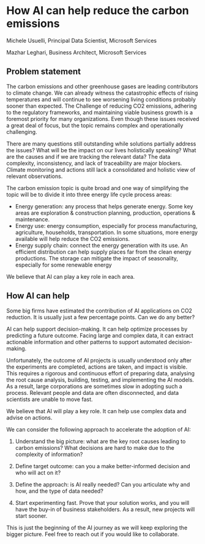 
# How AI can help reduce the carbon emissions

Michele Usuelli, Principal Data Scientist, Microsoft Services

Mazhar Leghari, Business Architect, Microsoft Services

## Problem statement

The carbon emissions and other greenhouse gases are leading contributors to climate change. We can already witness the catastrophic effects of rising temperatures and will continue to see worsening living conditions probably sooner than expected. The Challenge of reducing CO2 emissions, adhering to the regulatory frameworks, and maintaining viable business growth is a foremost priority for many organizations. Even though these issues received a great deal of focus, but the topic remains complex and operationally challenging. 

There are many questions still outstanding while solutions partially address the issues? What will be the impact on our lives holistically speaking? What are the causes and if we are tracking the relevant data? The data complexity, inconsistency, and lack of traceability are major blockers. Climate monitoring and actions still lack a consolidated and holistic view of relevant observations.

The carbon emission topic is quite broad and one way of simplifying the topic will be to divide it into three energy life cycle process areas:

- Energy generation: any process that helps generate energy. Some key areas are exploration & construction planning, production, operations & maintenance.
- Energy use: energy consumption, especially for process manufacturing, agriculture, households, transportation. In some situations, more energy available will help reduce the CO2 emissions. 
- Energy supply chain: connect the energy generation with its use. An efficient distribution can help supply places far from the clean energy productions. The storage can mitigate the impact of seasonality, especially for some renewable energy

We believe that AI can play a key role in each area.


## How AI can help

Some big firms have estimated the contribution of AI applications on CO2 reduction. It is usually just a few percentage points. Can we do any better?

AI can help support decision-making. It can help optimize processes by predicting a future outcome. Facing large and complex data, it can extract actionable information and other patterns to support automated decision-making.

Unfortunately, the outcome of AI projects is usually understood only after the experiments are completed, actions are taken, and impact is visible. This requires a rigorous and continuous effort of preparing data, analysing the root cause analysis, building, testing, and implementing the AI models. As a result, large corporations are sometimes slow in adopting such a process. Relevant people and data are often disconnected, and data scientists are unable to move fast.

We believe that AI will play a key role. It can help use complex data and advise on actions.

We can consider the following approach to accelerate the adoption of AI: 

1.	Understand the big picture: what are the key root causes leading to carbon emissions? What decisions are hard to make due to the complexity of information?

2.	Define target outcome: can you a make better-informed decision and who will act on it?

3.	Define the approach: is AI really needed? Can you articulate why and how, and the type of data needed? 

4.	Start experimenting fast. Prove that your solution works, and you will have the buy-in of business stakeholders. As a result, new projects will start sooner.

This is just the beginning of the AI journey as we will keep exploring the bigger picture. Feel free to reach out if you would like to collaborate.
